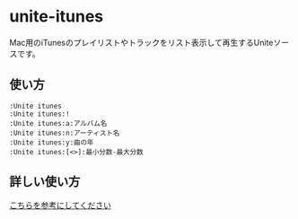 # unite-itunes
Mac用のiTunesのプレイリストやトラックをリスト表示して再生するUniteソースです。

使い方
-----

    :Unite itunes
    :Unite itunes:!
    :Unite itunes:a:アルバム名
    :Unite itunes:n:アーティスト名
    :Unite itunes:y:曲の年
    :Unite itunes:[<>]:最小分数-最大分数


詳しい使い方
-----
[こちらを参考にしてください](http://skrby1.com/?p=125)
